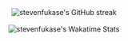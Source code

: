 <div align="center">
  <img
    align="center"
    src="https://github-readme-streak-stats.herokuapp.com/?user=stevenfukase&theme=highcontrast"
    alt="stevenfukase's GitHub streak"
  />
 </div>
 
 <br />
 
 <div align="center">
  <img
    align="center"
    src="https://github-readme-stats.vercel.app/api/wakatime?username=stevenfukase&title_color=fa8000&bg_color=000000&text_color=ffffff&border_color=b6b6b6&langs_count=4&layout=compact&custom_title=Top%20Languages"
    alt="stevenfukase's Wakatime Stats"
  />
 </div>
